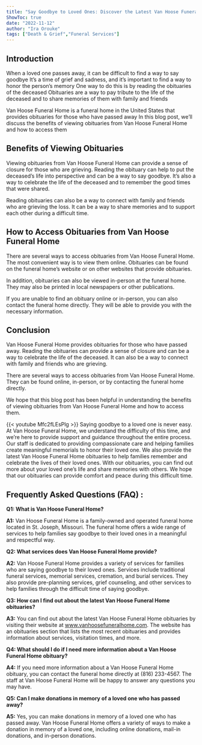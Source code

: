 ```yaml
---
title: "Say Goodbye to Loved Ones: Discover the Latest Van Hoose Funeral Home Obituaries"
ShowToc: true 
date: "2022-11-12"
author: "Ira Orouke" 
tags: ["Death & Grief","Funeral Services"]
---
```

## Introduction

When a loved one passes away, it can be difficult to find a way to say goodbye It’s a time of grief and sadness, and it’s important to find a way to honor the person’s memory One way to do this is by reading the obituaries of the deceased Obituaries are a way to pay tribute to the life of the deceased and to share memories of them with family and friends 

Van Hoose Funeral Home is a funeral home in the United States that provides obituaries for those who have passed away In this blog post, we’ll discuss the benefits of viewing obituaries from Van Hoose Funeral Home and how to access them 

## Benefits of Viewing Obituaries

Viewing obituaries from Van Hoose Funeral Home can provide a sense of closure for those who are grieving. Reading the obituary can help to put the deceased’s life into perspective and can be a way to say goodbye. It’s also a way to celebrate the life of the deceased and to remember the good times that were shared. 

Reading obituaries can also be a way to connect with family and friends who are grieving the loss. It can be a way to share memories and to support each other during a difficult time. 

## How to Access Obituaries from Van Hoose Funeral Home

There are several ways to access obituaries from Van Hoose Funeral Home. The most convenient way is to view them online. Obituaries can be found on the funeral home’s website or on other websites that provide obituaries. 

In addition, obituaries can also be viewed in-person at the funeral home. They may also be printed in local newspapers or other publications. 

If you are unable to find an obituary online or in-person, you can also contact the funeral home directly. They will be able to provide you with the necessary information. 

## Conclusion

Van Hoose Funeral Home provides obituaries for those who have passed away. Reading the obituaries can provide a sense of closure and can be a way to celebrate the life of the deceased. It can also be a way to connect with family and friends who are grieving. 

There are several ways to access obituaries from Van Hoose Funeral Home. They can be found online, in-person, or by contacting the funeral home directly. 

We hope that this blog post has been helpful in understanding the benefits of viewing obituaries from Van Hoose Funeral Home and how to access them.

{{< youtube Mfc2fLEsPlg >}} 
Saying goodbye to a loved one is never easy. At Van Hoose Funeral Home, we understand the difficulty of this time, and we’re here to provide support and guidance throughout the entire process. Our staff is dedicated to providing compassionate care and helping families create meaningful memorials to honor their loved one. We also provide the latest Van Hoose Funeral Home obituaries to help families remember and celebrate the lives of their loved ones. With our obituaries, you can find out more about your loved one’s life and share memories with others. We hope that our obituaries can provide comfort and peace during this difficult time.

## Frequently Asked Questions (FAQ) :
**Q1: What is Van Hoose Funeral Home?**

**A1:** Van Hoose Funeral Home is a family-owned and operated funeral home located in St. Joseph, Missouri. The funeral home offers a wide range of services to help families say goodbye to their loved ones in a meaningful and respectful way. 

**Q2: What services does Van Hoose Funeral Home provide?**

**A2:** Van Hoose Funeral Home provides a variety of services for families who are saying goodbye to their loved ones. Services include traditional funeral services, memorial services, cremation, and burial services. They also provide pre-planning services, grief counseling, and other services to help families through the difficult time of saying goodbye. 

**Q3: How can I find out about the latest Van Hoose Funeral Home obituaries?**

**A3:** You can find out about the latest Van Hoose Funeral Home obituaries by visiting their website at www.vanhoosefuneralhome.com. The website has an obituaries section that lists the most recent obituaries and provides information about services, visitation times, and more. 

**Q4: What should I do if I need more information about a Van Hoose Funeral Home obituary?**

**A4:** If you need more information about a Van Hoose Funeral Home obituary, you can contact the funeral home directly at (816) 233-4567. The staff at Van Hoose Funeral Home will be happy to answer any questions you may have. 

**Q5: Can I make donations in memory of a loved one who has passed away?**

**A5:** Yes, you can make donations in memory of a loved one who has passed away. Van Hoose Funeral Home offers a variety of ways to make a donation in memory of a loved one, including online donations, mail-in donations, and in-person donations.



